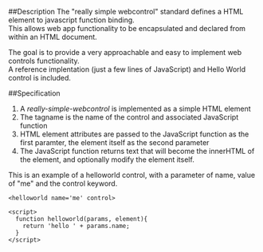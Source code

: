 ##Description
The "really simple webcontrol" standard defines a HTML element to javascript function binding.    
This allows web app functionality to be encapsulated and declared from within an HTML document.    
    
The goal is to provide a very approachable and easy to implement web controls functionality.    
A reference implentation (just a few lines of JavaScript) and Hello World control is included.    

##Specification
1. A *really-simple-webcontrol* is implemented as a simple HTML element    
2. The tagname is the name of the control and associated JavaScript function    
3. HTML element attributes are passed to the JavaScript function as the first paramter, the element itself as the second parameter    
4. The JavaScript function returns text that will become the innerHTML of the element, and optionally modify the element itself.    

This is an example of a helloworld control, with a parameter of name, value of "me" and the control keyword.    
````
<helloworld name='me' control>

<script>
  function helloworld(params, element){
    return 'hello ' + params.name;
  }
</script>
````

